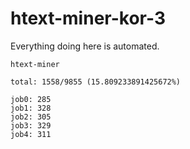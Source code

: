 # htext-miner-kor-3

Everything doing here is automated.

```
htext-miner

total: 1558/9855 (15.809233891425672%)

job0: 285
job1: 328
job2: 305
job3: 329
job4: 311
```